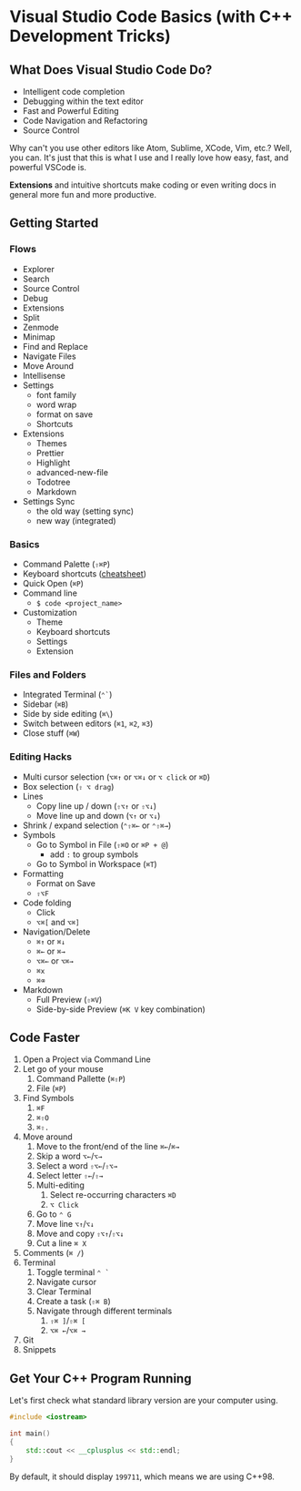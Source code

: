 # Visual Studio Code Basics (with C++ Development Tricks)

## What Does Visual Studio Code Do?

+ Intelligent code completion
+ Debugging within the text editor
+ Fast and Powerful Editing
+ Code Navigation and Refactoring
+ Source Control

Why can't you use other editors like Atom, Sublime, XCode, Vim, etc.? Well, you can. It's just that this is what I use and I really love how easy, fast, and powerful VSCode is. 

**Extensions** and intuitive shortcuts make coding or even writing docs in general more fun and more productive. 


## Getting Started

### Flows

+ Explorer
+ Search
+ Source Control
+ Debug
+ Extensions
+ Split
+ Zenmode
+ Minimap
+ Find and Replace
+ Navigate Files
+ Move Around
+ Intellisense
+ Settings
    + font family
    + word wrap
    + format on save
    + Shortcuts
+ Extensions
    + Themes
    + Prettier
    + Highlight
    + advanced-new-file
    + Todotree
    + Markdown
+ Settings Sync
    + the old way (setting sync)
    + new way (integrated)


### Basics


+ Command Palette (`⇧⌘P`)
+ Keyboard shortcuts ([cheatsheet](https://code.visualstudio.com/docs/getstarted/tips-and-tricks#_keyboard-reference-sheets))
+ Quick Open (`⌘P`)
+ Command line
    + `$ code <project_name>`
+ Customization
    + Theme
    + Keyboard shortcuts
    + Settings
    + Extension

### Files and Folders

+ Integrated Terminal (`` ⌃` ``)
+ Sidebar (`⌘B`)
+ Side by side editing (`⌘\`)
+ Switch between editors (`⌘1`, `⌘2`, `⌘3`)
+ Close stuff (`⌘W`)

### Editing Hacks

+ Multi cursor selection (`⌥⌘↑` or `⌥⌘↓` or `⌥ click` or `⌘D`)
+ Box selection (`⇧ ⌥ drag`)
+ Lines
    + Copy line up / down (`⇧⌥↑` or `⇧⌥↓`)
    + Move line up and down (`⌥↑` or `⌥↓`)
+ Shrink / expand selection (`⌃⇧⌘←` or `⌃⇧⌘→`)
+ Symbols
    + Go to Symbol in File (`⇧⌘O` or `⌘P + @`)
        + add `:` to group symbols
    + Go to Symbol in Workspace (`⌘T`)
+ Formatting
    + Format on Save
    + `⇧⌥F`
+ Code folding
    + Click
    + `⌥⌘[` and `⌥⌘]`
+ Navigation/Delete
    + `⌘↑` or `⌘↓`
    + `⌘←` or `⌘→`
    + `⌥⌘←` or `⌥⌘→`
    + `⌘x`
    + `⌘⌫`
+ Markdown
    + Full Preview (`⇧⌘V`)
    + Side-by-side Preview (`⌘K V` key combination) 



## Code Faster

1. Open a Project via Command Line
2. Let go of your mouse 
    1. Command Pallette (`⌘⇧P`)
    2. File (`⌘P`)
3. Find Symbols
    1. `⌘F`
    2. `⌘⇧O`
    3. `⌘⇧.`
4. Move around
    1. Move to the front/end of the line `⌘←`/`⌘→`
    2. Skip a word `⌥←`/`⌥→` 
    3. Select a word `⇧⌥←`/`⇧⌥→` 
    4. Select letter `⇧←`/`⇧→` 
    5. Multi-editing
        1. Select re-occurring characters `⌘D` 
        2. `⌥ Click`
    6. Go to `⌃ G`
    7. Move line `⌥↑`/`⌥↓`
    9. Move and copy `⇧⌥↑`/`⇧⌥↓`
    10. Cut a line `⌘ X`
5.  Comments (`⌘ /`)
6.  Terminal
    1.  Toggle terminal ``⌃ ` ``
    2.  Navigate cursor
    3.  Clear Terminal
    4.  Create a task (`⇧⌘ B`)
    5.  Navigate through different terminals
        1.  `⇧⌘ ]`/`⇧⌘ [`
        2.  `⌥⌘ ←`/`⌥⌘ →`
7. Git
8. Snippets



## Get Your C++ Program Running

Let's first check what standard library version are your computer using.

```cpp
#include <iostream>

int main()
{
    std::cout << __cplusplus << std::endl;
}
```

By default, it should display `199711`, which means we are using C++98. 